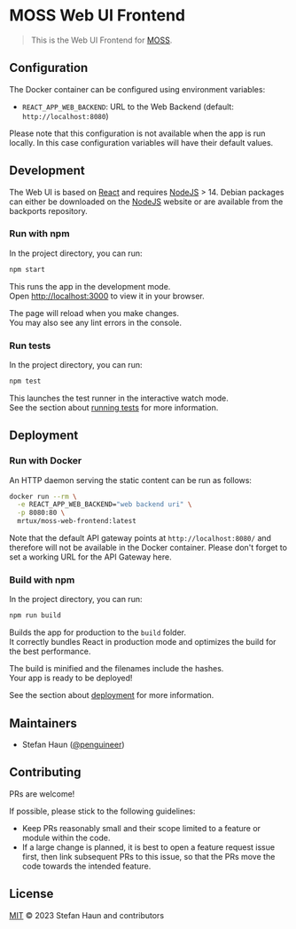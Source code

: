# MOSS Web UI Frontend

> This is the Web UI Frontend for [MOSS](https://github.com/penguineer/moss).


## Configuration

The Docker container can be configured using environment variables:

* `REACT_APP_WEB_BACKEND`: URL to the Web Backend (default: `http://localhost:8080`)

Please note that this configuration is not available when the app is run locally. In this case configuration variables will have their default values.


## Development

The Web UI is based on [React](https://reactjs.org/) and requires [NodeJS](https://nodejs.org/en/) > 14.
Debian packages can either be downloaded on the [NodeJS](https://nodejs.org/en/) website or are available from the backports repository.


### Run with npm

In the project directory, you can run:
```bash
npm start
```

This runs the app in the development mode.\
Open [http://localhost:3000](http://localhost:3000) to view it in your browser.

The page will reload when you make changes.\
You may also see any lint errors in the console.

### Run tests

In the project directory, you can run:
```bash
npm test
```

This launches the test runner in the interactive watch mode.\
See the section about [running tests](https://facebook.github.io/create-react-app/docs/running-tests) for more information.

## Deployment

### Run with Docker

An HTTP daemon serving the static content can be run as follows:

```bash
docker run --rm \
  -e REACT_APP_WEB_BACKEND="web backend uri" \
  -p 8080:80 \
  mrtux/moss-web-frontend:latest
```

Note that the default API gateway points at `http://localhost:8080/` and therefore will not be available in the Docker container. Please don't forget to set a working URL for the API Gateway here.

### Build with npm

In the project directory, you can run:
```bash
npm run build
```

Builds the app for production to the `build` folder.\
It correctly bundles React in production mode and optimizes the build for the best performance.

The build is minified and the filenames include the hashes.\
Your app is ready to be deployed!

See the section about [deployment](https://facebook.github.io/create-react-app/docs/deployment) for more information.


## Maintainers

* Stefan Haun ([@penguineer](https://github.com/penguineer))


## Contributing

PRs are welcome!

If possible, please stick to the following guidelines:

* Keep PRs reasonably small and their scope limited to a feature or module within the code.
* If a large change is planned, it is best to open a feature request issue first, then link subsequent PRs to this issue, so that the PRs move the code towards the intended feature.


## License

[MIT](LICENSE.txt) © 2023 Stefan Haun and contributors
